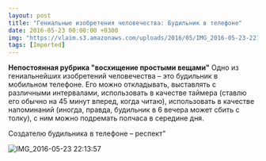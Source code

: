 ```yaml
---
layout: post
title: "Гениальные изобретения человечества: Будильник в телефоне"
date: 2016-05-23 00:00:00 +0300
img: "https://vlaim.s3.amazonaws.com/uploads/2016/05/IMG_2016-05-23-221357-576x1024.jpg"
tags: [Imported]
---
```


**Непостоянная рубрика "восхищение простыми вещами"**
Одно из гениальнейших изобретений человечества – это будильник в мобильном телефоне. Его можно откладывать, выставлять с различными интервалами, использовать в качестве таймера (ставлю его обычно на 45 минут вперед, когда читаю), использовать в качестве напоминаний (иногда, правда, будильник в 6 вечера может сбить с толку), с ним можно подремать полчаса в середине дня. 

Создателю будильника в телефоне – респект"

![IMG_2016-05-23 22:13:57](IMG_2016-05-23-221357-576x1024.jpg)